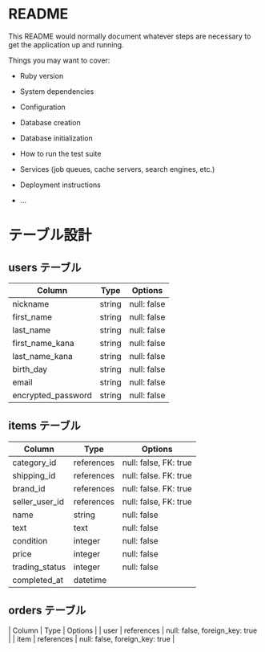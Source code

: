 # README

This README would normally document whatever steps are necessary to get the
application up and running.

Things you may want to cover:

* Ruby version

* System dependencies

* Configuration

* Database creation

* Database initialization

* How to run the test suite

* Services (job queues, cache servers, search engines, etc.)

* Deployment instructions

* ...

# テーブル設計

## users テーブル

| Column                       | Type     | Options     |
| ---------------------------- | -------- | ----------- |
| nickname                     | string   | null: false |
| first_name	               | string   | null: false |
| last_name	                   | string   | null: false |
| first_name_kana	           | string	  | null: false |
| last_name_kana               | string   |	null: false |
| birth_day	                   | string   | null: false |
| email                        | string   | null: false |
| encrypted_password           | string   | null: false |

## items テーブル

| Column         | Type       | Options               |
| ---------------| ---------- | --------------------- |
| category_id    | references |	null: false, FK: true |
| shipping_id    | references |	null: false. FK: true |
| brand_id       | references |	null: false. FK: true |
| seller_user_id | references |	null: false, FK: true |
| name	         | string     |	null: false           |
| text	         | text	      | null: false           |
| condition      | integer	  | null: false           |
| price	         | integer	  | null: false           |
| trading_status | integer	  | null: false           |
| completed_at   | datetime   |

## orders テーブル

| Column	    | Type	     | Options                        |
| user          | references | null: false, foreign_key: true |
| item          | references | null: false, foreign_key: true |

